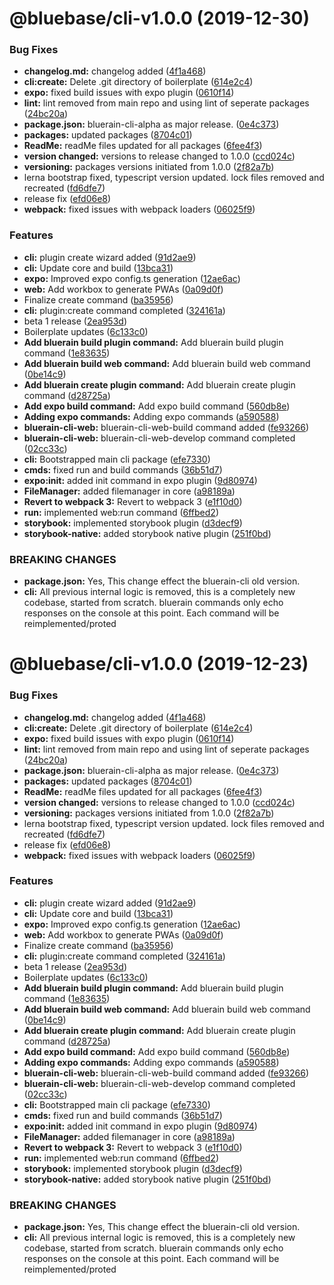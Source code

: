 # @bluebase/cli-v1.0.0 (2019-12-30)


### Bug Fixes

* **changelog.md:** changelog added ([4f1a468](https://github.com/BlueBaseJS/cli/commit/4f1a468))
* **cli:create:** Delete .git directory of boilerplate ([614e2c4](https://github.com/BlueBaseJS/cli/commit/614e2c4))
* **expo:** fixed build issues with expo plugin ([0610f14](https://github.com/BlueBaseJS/cli/commit/0610f14))
* **lint:** lint removed from main repo and using lint of seperate packages ([24bc20a](https://github.com/BlueBaseJS/cli/commit/24bc20a))
* **package.json:** bluerain-cli-alpha as major release. ([0e4c373](https://github.com/BlueBaseJS/cli/commit/0e4c373))
* **packages:** updated packages ([8704c01](https://github.com/BlueBaseJS/cli/commit/8704c01))
* **ReadMe:** readMe files updated for all packages ([6fee4f3](https://github.com/BlueBaseJS/cli/commit/6fee4f3))
* **version changed:** versions to release changed to 1.0.0 ([ccd024c](https://github.com/BlueBaseJS/cli/commit/ccd024c))
* **versioning:** packages versions initiated from 1.0.0 ([2f82a7b](https://github.com/BlueBaseJS/cli/commit/2f82a7b))
* lerna bootstrap fixed, typescript version updated. lock files removed and recreated ([fd6dfe7](https://github.com/BlueBaseJS/cli/commit/fd6dfe7))
* release fix ([efd06e8](https://github.com/BlueBaseJS/cli/commit/efd06e8))
* **webpack:** fixed issues with webpack loaders ([06025f9](https://github.com/BlueBaseJS/cli/commit/06025f9))


### Features

* **cli:** plugin create wizard added ([91d2ae9](https://github.com/BlueBaseJS/cli/commit/91d2ae9))
* **cli:** Update core and build ([13bca31](https://github.com/BlueBaseJS/cli/commit/13bca31))
* **expo:** Improved expo config.ts generation ([12ae6ac](https://github.com/BlueBaseJS/cli/commit/12ae6ac))
* **web:** Add workbox to generate PWAs ([0a09d0f](https://github.com/BlueBaseJS/cli/commit/0a09d0f))
* Finalize create command ([ba35956](https://github.com/BlueBaseJS/cli/commit/ba35956))
* **cli:** plugin:create command completed ([324161a](https://github.com/BlueBaseJS/cli/commit/324161a))
* beta 1 release ([2ea953d](https://github.com/BlueBaseJS/cli/commit/2ea953d))
* Boilerplate updates ([6c133c0](https://github.com/BlueBaseJS/cli/commit/6c133c0))
* **Add bluerain build plugin command:** Add bluerain build plugin command ([1e83635](https://github.com/BlueBaseJS/cli/commit/1e83635))
* **Add bluerain build web command:** Add bluerain build web command ([0be14c9](https://github.com/BlueBaseJS/cli/commit/0be14c9))
* **Add bluerain create plugin command:** Add bluerain create plugin command ([d28725a](https://github.com/BlueBaseJS/cli/commit/d28725a))
* **Add expo build command:** Add expo build command ([560db8e](https://github.com/BlueBaseJS/cli/commit/560db8e))
* **Adding expo commands:** Adding expo commands ([a590588](https://github.com/BlueBaseJS/cli/commit/a590588))
* **bluerain-cli-web:** bluerain-cli-web-build command added ([fe93266](https://github.com/BlueBaseJS/cli/commit/fe93266))
* **bluerain-cli-web:** bluerain-cli-web-develop command completed ([02cc33c](https://github.com/BlueBaseJS/cli/commit/02cc33c))
* **cli:** Bootstrapped main cli package ([efe7330](https://github.com/BlueBaseJS/cli/commit/efe7330))
* **cmds:** fixed run and build commands ([36b51d7](https://github.com/BlueBaseJS/cli/commit/36b51d7))
* **expo:init:** added init command in expo plugin ([9d80974](https://github.com/BlueBaseJS/cli/commit/9d80974))
* **FileManager:** added filemanager in core ([a98189a](https://github.com/BlueBaseJS/cli/commit/a98189a))
* **Revert to webpack 3:** Revert to webpack 3 ([e1f10d0](https://github.com/BlueBaseJS/cli/commit/e1f10d0))
* **run:** implemented web:run command ([6ffbed2](https://github.com/BlueBaseJS/cli/commit/6ffbed2))
* **storybook:** implemented storybook plugin ([d3decf9](https://github.com/BlueBaseJS/cli/commit/d3decf9))
* **storybook-native:** added storybook native plugin ([251f0bd](https://github.com/BlueBaseJS/cli/commit/251f0bd))


### BREAKING CHANGES

* **package.json:** Yes, This change effect the bluerain-cli old version.
* **cli:** All previous internal logic is removed, this is a completely new codebase, started
from scratch. bluerain commands only echo responses on the console at this point. Each command will
be reimplemented/proted

# @bluebase/cli-v1.0.0 (2019-12-23)


### Bug Fixes

* **changelog.md:** changelog added ([4f1a468](https://github.com/BlueBaseJS/cli/commit/4f1a468))
* **cli:create:** Delete .git directory of boilerplate ([614e2c4](https://github.com/BlueBaseJS/cli/commit/614e2c4))
* **expo:** fixed build issues with expo plugin ([0610f14](https://github.com/BlueBaseJS/cli/commit/0610f14))
* **lint:** lint removed from main repo and using lint of seperate packages ([24bc20a](https://github.com/BlueBaseJS/cli/commit/24bc20a))
* **package.json:** bluerain-cli-alpha as major release. ([0e4c373](https://github.com/BlueBaseJS/cli/commit/0e4c373))
* **packages:** updated packages ([8704c01](https://github.com/BlueBaseJS/cli/commit/8704c01))
* **ReadMe:** readMe files updated for all packages ([6fee4f3](https://github.com/BlueBaseJS/cli/commit/6fee4f3))
* **version changed:** versions to release changed to 1.0.0 ([ccd024c](https://github.com/BlueBaseJS/cli/commit/ccd024c))
* **versioning:** packages versions initiated from 1.0.0 ([2f82a7b](https://github.com/BlueBaseJS/cli/commit/2f82a7b))
* lerna bootstrap fixed, typescript version updated. lock files removed and recreated ([fd6dfe7](https://github.com/BlueBaseJS/cli/commit/fd6dfe7))
* release fix ([efd06e8](https://github.com/BlueBaseJS/cli/commit/efd06e8))
* **webpack:** fixed issues with webpack loaders ([06025f9](https://github.com/BlueBaseJS/cli/commit/06025f9))


### Features

* **cli:** plugin create wizard added ([91d2ae9](https://github.com/BlueBaseJS/cli/commit/91d2ae9))
* **cli:** Update core and build ([13bca31](https://github.com/BlueBaseJS/cli/commit/13bca31))
* **expo:** Improved expo config.ts generation ([12ae6ac](https://github.com/BlueBaseJS/cli/commit/12ae6ac))
* **web:** Add workbox to generate PWAs ([0a09d0f](https://github.com/BlueBaseJS/cli/commit/0a09d0f))
* Finalize create command ([ba35956](https://github.com/BlueBaseJS/cli/commit/ba35956))
* **cli:** plugin:create command completed ([324161a](https://github.com/BlueBaseJS/cli/commit/324161a))
* beta 1 release ([2ea953d](https://github.com/BlueBaseJS/cli/commit/2ea953d))
* Boilerplate updates ([6c133c0](https://github.com/BlueBaseJS/cli/commit/6c133c0))
* **Add bluerain build plugin command:** Add bluerain build plugin command ([1e83635](https://github.com/BlueBaseJS/cli/commit/1e83635))
* **Add bluerain build web command:** Add bluerain build web command ([0be14c9](https://github.com/BlueBaseJS/cli/commit/0be14c9))
* **Add bluerain create plugin command:** Add bluerain create plugin command ([d28725a](https://github.com/BlueBaseJS/cli/commit/d28725a))
* **Add expo build command:** Add expo build command ([560db8e](https://github.com/BlueBaseJS/cli/commit/560db8e))
* **Adding expo commands:** Adding expo commands ([a590588](https://github.com/BlueBaseJS/cli/commit/a590588))
* **bluerain-cli-web:** bluerain-cli-web-build command added ([fe93266](https://github.com/BlueBaseJS/cli/commit/fe93266))
* **bluerain-cli-web:** bluerain-cli-web-develop command completed ([02cc33c](https://github.com/BlueBaseJS/cli/commit/02cc33c))
* **cli:** Bootstrapped main cli package ([efe7330](https://github.com/BlueBaseJS/cli/commit/efe7330))
* **cmds:** fixed run and build commands ([36b51d7](https://github.com/BlueBaseJS/cli/commit/36b51d7))
* **expo:init:** added init command in expo plugin ([9d80974](https://github.com/BlueBaseJS/cli/commit/9d80974))
* **FileManager:** added filemanager in core ([a98189a](https://github.com/BlueBaseJS/cli/commit/a98189a))
* **Revert to webpack 3:** Revert to webpack 3 ([e1f10d0](https://github.com/BlueBaseJS/cli/commit/e1f10d0))
* **run:** implemented web:run command ([6ffbed2](https://github.com/BlueBaseJS/cli/commit/6ffbed2))
* **storybook:** implemented storybook plugin ([d3decf9](https://github.com/BlueBaseJS/cli/commit/d3decf9))
* **storybook-native:** added storybook native plugin ([251f0bd](https://github.com/BlueBaseJS/cli/commit/251f0bd))


### BREAKING CHANGES

* **package.json:** Yes, This change effect the bluerain-cli old version.
* **cli:** All previous internal logic is removed, this is a completely new codebase, started
from scratch. bluerain commands only echo responses on the console at this point. Each command will
be reimplemented/proted
